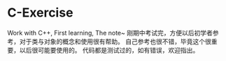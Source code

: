 # C-Exercise
Work with C++, First learning, The note~
刚期中考试完，方便以后初学者参考，对于类与对象的概念和使用很有帮助。
自己参考也很不错，毕竟这个很重要，以后很可能要使用的。
代码都是测试过的，如有错误，欢迎指出。
